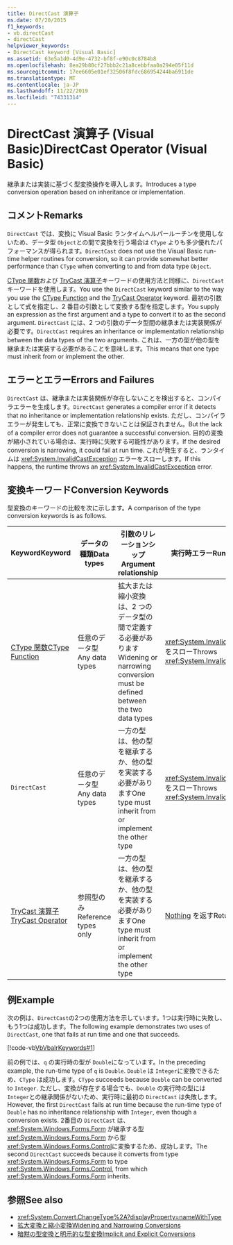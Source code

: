 ```yaml
---
title: DirectCast 演算子
ms.date: 07/20/2015
f1_keywords:
- vb.directCast
- directCast
helpviewer_keywords:
- DirectCast keyword [Visual Basic]
ms.assetid: 63e5a1d0-4d9e-4732-bf8f-e90c0c8784b8
ms.openlocfilehash: 8ea29b80cf27bbb2c21a8cebbfaa0a294e05f11d
ms.sourcegitcommit: 17ee6605e01ef32506f8fdc686954244ba6911de
ms.translationtype: MT
ms.contentlocale: ja-JP
ms.lasthandoff: 11/22/2019
ms.locfileid: "74331314"
---
```

# <a name="directcast-operator-visual-basic"></a><span data-ttu-id="30644-102">DirectCast 演算子 (Visual Basic)</span><span class="sxs-lookup"><span data-stu-id="30644-102">DirectCast Operator (Visual Basic)</span></span>
<span data-ttu-id="30644-103">継承または実装に基づく型変換操作を導入します。</span><span class="sxs-lookup"><span data-stu-id="30644-103">Introduces a type conversion operation based on inheritance or implementation.</span></span>  
  
## <a name="remarks"></a><span data-ttu-id="30644-104">コメント</span><span class="sxs-lookup"><span data-stu-id="30644-104">Remarks</span></span>  
 <span data-ttu-id="30644-105">`DirectCast` では、変換に Visual Basic ランタイムヘルパールーチンを使用しないため、データ型 `Object`との間で変換を行う場合は `CType` よりも多少優れたパフォーマンスが得られます。</span><span class="sxs-lookup"><span data-stu-id="30644-105">`DirectCast` does not use the Visual Basic run-time helper routines for conversion, so it can provide somewhat better performance than `CType` when converting to and from data type `Object`.</span></span>  
  
 <span data-ttu-id="30644-106">[CType 関数](../../../visual-basic/language-reference/functions/ctype-function.md)および [TryCast 演算子](../../../visual-basic/language-reference/operators/trycast-operator.md)キーワードの使用方法と同様に、`DirectCast` キーワードを使用します。</span><span class="sxs-lookup"><span data-stu-id="30644-106">You use the `DirectCast` keyword similar to the way you use the [CType Function](../../../visual-basic/language-reference/functions/ctype-function.md) and the [TryCast Operator](../../../visual-basic/language-reference/operators/trycast-operator.md) keyword.</span></span> <span data-ttu-id="30644-107">最初の引数として式を指定し、2 番目の引数として変換する型を指定します。</span><span class="sxs-lookup"><span data-stu-id="30644-107">You supply an expression as the first argument and a type to convert it to as the second argument.</span></span> <span data-ttu-id="30644-108">`DirectCast` には、2 つの引数のデータ型間の継承または実装関係が必要です。</span><span class="sxs-lookup"><span data-stu-id="30644-108">`DirectCast` requires an inheritance or implementation relationship between the data types of the two arguments.</span></span> <span data-ttu-id="30644-109">これは、一方の型が他の型を継承または実装する必要があることを意味します。</span><span class="sxs-lookup"><span data-stu-id="30644-109">This means that one type must inherit from or implement the other.</span></span>  
  
## <a name="errors-and-failures"></a><span data-ttu-id="30644-110">エラーとエラー</span><span class="sxs-lookup"><span data-stu-id="30644-110">Errors and Failures</span></span>  
 <span data-ttu-id="30644-111">`DirectCast` は、継承または実装関係が存在しないことを検出すると、コンパイラエラーを生成します。</span><span class="sxs-lookup"><span data-stu-id="30644-111">`DirectCast` generates a compiler error if it detects that no inheritance or implementation relationship exists.</span></span> <span data-ttu-id="30644-112">ただし、コンパイラエラーが発生しても、正常に変換できないことは保証されません。</span><span class="sxs-lookup"><span data-stu-id="30644-112">But the lack of a compiler error does not guarantee a successful conversion.</span></span> <span data-ttu-id="30644-113">目的の変換が縮小されている場合は、実行時に失敗する可能性があります。</span><span class="sxs-lookup"><span data-stu-id="30644-113">If the desired conversion is narrowing, it could fail at run time.</span></span> <span data-ttu-id="30644-114">これが発生すると、ランタイムは <xref:System.InvalidCastException> エラーをスローします。</span><span class="sxs-lookup"><span data-stu-id="30644-114">If this happens, the runtime throws an <xref:System.InvalidCastException> error.</span></span>  
  
## <a name="conversion-keywords"></a><span data-ttu-id="30644-115">変換キーワード</span><span class="sxs-lookup"><span data-stu-id="30644-115">Conversion Keywords</span></span>  
 <span data-ttu-id="30644-116">型変換のキーワードの比較を次に示します。</span><span class="sxs-lookup"><span data-stu-id="30644-116">A comparison of the type conversion keywords is as follows.</span></span>  
  
|<span data-ttu-id="30644-117">Keyword</span><span class="sxs-lookup"><span data-stu-id="30644-117">Keyword</span></span>|<span data-ttu-id="30644-118">データの種類</span><span class="sxs-lookup"><span data-stu-id="30644-118">Data types</span></span>|<span data-ttu-id="30644-119">引数のリレーションシップ</span><span class="sxs-lookup"><span data-stu-id="30644-119">Argument relationship</span></span>|<span data-ttu-id="30644-120">実行時エラー</span><span class="sxs-lookup"><span data-stu-id="30644-120">Run-time failure</span></span>|  
|---|---|---|---|  
|[<span data-ttu-id="30644-121">CType 関数</span><span class="sxs-lookup"><span data-stu-id="30644-121">CType Function</span></span>](../../../visual-basic/language-reference/functions/ctype-function.md)|<span data-ttu-id="30644-122">任意のデータ型</span><span class="sxs-lookup"><span data-stu-id="30644-122">Any data types</span></span>|<span data-ttu-id="30644-123">拡大または縮小変換は、2 つのデータ型の間で定義する必要があります</span><span class="sxs-lookup"><span data-stu-id="30644-123">Widening or narrowing conversion must be defined between the two data types</span></span>|<span data-ttu-id="30644-124"><xref:System.InvalidCastException> をスロー</span><span class="sxs-lookup"><span data-stu-id="30644-124">Throws <xref:System.InvalidCastException></span></span>|  
|`DirectCast`|<span data-ttu-id="30644-125">任意のデータ型</span><span class="sxs-lookup"><span data-stu-id="30644-125">Any data types</span></span>|<span data-ttu-id="30644-126">一方の型は、他の型を継承するか、他の型を実装する必要があります</span><span class="sxs-lookup"><span data-stu-id="30644-126">One type must inherit from or implement the other type</span></span>|<span data-ttu-id="30644-127"><xref:System.InvalidCastException> をスロー</span><span class="sxs-lookup"><span data-stu-id="30644-127">Throws <xref:System.InvalidCastException></span></span>|  
|[<span data-ttu-id="30644-128">TryCast 演算子</span><span class="sxs-lookup"><span data-stu-id="30644-128">TryCast Operator</span></span>](../../../visual-basic/language-reference/operators/trycast-operator.md)|<span data-ttu-id="30644-129">参照型のみ</span><span class="sxs-lookup"><span data-stu-id="30644-129">Reference types only</span></span>|<span data-ttu-id="30644-130">一方の型は、他の型を継承するか、他の型を実装する必要があります</span><span class="sxs-lookup"><span data-stu-id="30644-130">One type must inherit from or implement the other type</span></span>|<span data-ttu-id="30644-131">[Nothing](../../../visual-basic/language-reference/nothing.md) を返す</span><span class="sxs-lookup"><span data-stu-id="30644-131">Returns [Nothing](../../../visual-basic/language-reference/nothing.md)</span></span>|  
  
## <a name="example"></a><span data-ttu-id="30644-132">例</span><span class="sxs-lookup"><span data-stu-id="30644-132">Example</span></span>  
 <span data-ttu-id="30644-133">次の例は、`DirectCast`の2つの使用方法を示しています。1つは実行時に失敗し、もう1つは成功します。</span><span class="sxs-lookup"><span data-stu-id="30644-133">The following example demonstrates two uses of `DirectCast`, one that fails at run time and one that succeeds.</span></span>  
  
 [!code-vb[VbVbalrKeywords#1](~/samples/snippets/visualbasic/VS_Snippets_VBCSharp/VbVbalrKeywords/VB/Class1.vb#1)]  
  
 <span data-ttu-id="30644-134">前の例では、`q` の実行時の型が `Double`になっています。</span><span class="sxs-lookup"><span data-stu-id="30644-134">In the preceding example, the run-time type of `q` is `Double`.</span></span> <span data-ttu-id="30644-135">`Double` は `Integer`に変換できるため、`CType` は成功します。</span><span class="sxs-lookup"><span data-stu-id="30644-135">`CType` succeeds because `Double` can be converted to `Integer`.</span></span> <span data-ttu-id="30644-136">ただし、変換が存在する場合でも、`Double` の実行時の型には `Integer`との継承関係がないため、実行時に最初の `DirectCast` は失敗します。</span><span class="sxs-lookup"><span data-stu-id="30644-136">However, the first `DirectCast` fails at run time because the run-time type of `Double` has no inheritance relationship with `Integer`, even though a conversion exists.</span></span> <span data-ttu-id="30644-137">2番目の `DirectCast` は、<xref:System.Windows.Forms.Form> が継承する型 <xref:System.Windows.Forms.Form> から型 <xref:System.Windows.Forms.Control>に変換するため、成功します。</span><span class="sxs-lookup"><span data-stu-id="30644-137">The second `DirectCast` succeeds because it converts from type <xref:System.Windows.Forms.Form> to type <xref:System.Windows.Forms.Control>, from which <xref:System.Windows.Forms.Form> inherits.</span></span>  
  
## <a name="see-also"></a><span data-ttu-id="30644-138">参照</span><span class="sxs-lookup"><span data-stu-id="30644-138">See also</span></span>

- <xref:System.Convert.ChangeType%2A?displayProperty=nameWithType>
- [<span data-ttu-id="30644-139">拡大変換と縮小変換</span><span class="sxs-lookup"><span data-stu-id="30644-139">Widening and Narrowing Conversions</span></span>](../../../visual-basic/programming-guide/language-features/data-types/widening-and-narrowing-conversions.md)
- [<span data-ttu-id="30644-140">暗黙の型変換と明示的な型変換</span><span class="sxs-lookup"><span data-stu-id="30644-140">Implicit and Explicit Conversions</span></span>](../../../visual-basic/programming-guide/language-features/data-types/implicit-and-explicit-conversions.md)
